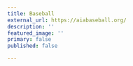 ```yaml
---
title: Baseball
external_url: https://aiabaseball.org/
description: ''
featured_image: ''
primary: false
published: false

---
```

